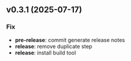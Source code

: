 ## v0.3.1 (2025-07-17)

### Fix

- **pre-release**: commit generate release notes
- **release**: remove duplicate step
- **release**: install build tool

